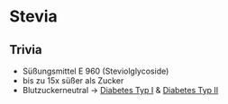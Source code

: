 # Stevia
## Trivia
- Süßungsmittel E 960 (Steviolglycoside)
- bis zu 15x süßer als Zucker
- Blutzuckerneutral -> [Diabetes Typ I](../../Menschlicher_Körper/Verdauungssystem/Leiden/Diabetes/Diabetes%20Typ%201/Diabetes%20Typ%20I.md) & [Diabetes Typ II](../../Menschlicher_Körper/Verdauungssystem/Leiden/Diabetes/Diabetes%20Typ%20II.md)
